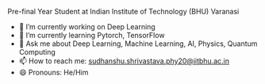 Pre-final Year Student at Indian Institute of Technology (BHU) Varanasi
- 🔭 I’m currently working on Deep Learning
- 🌱 I’m currently learning Pytorch, TensorFlow
- 💬 Ask me about Deep Learning, Machine Learning, AI, Physics, Quantum Computing
- 📫 How to reach me: sudhanshu.shrivastava.phy20@iitbhu.ac.in
- 😄 Pronouns: He/Him

